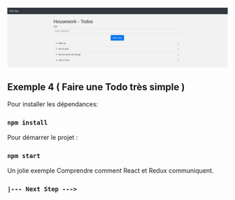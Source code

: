 ![Alt text](./public/capture.png)


## Exemple 4 ( Faire une Todo très simple )

Pour installer les dépendances:

### `npm install`

Pour démarrer le projet :

### `npm start`

Un jolie exemple Comprendre comment React et Redux communiquent.


### `|--- Next Step --->`


